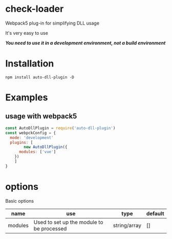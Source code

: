 # check-loader

Webpack5 plug-in for simplifying DLL usage

It's very easy to use

***You need to use it in a development environment, not a build environment***

# Installation

```
npm install auto-dll-plugin -D
```

# Examples

## usage with webpack5

```js
const AutoDllPlugin = require('auto-dll-plugin')
const webpckConfig = {
  mode: 'development'
  plugins: [
		new AutoDllPlugin({
      modules: ['vue']
    })
	]
}
```
# options

Basic options

| name    | use                                       | type                                | default |
| ------- | ----------------------------------------- | ----------------------------------- | ------- |
| modules | Used to set up the module to be processed | string/array                        | []      |